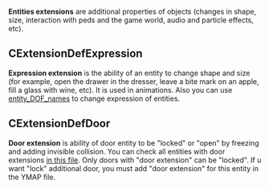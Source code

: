 **Entities extensions** are additional properties of objects (changes in shape, size, interaction with peds and the game world, audio and particle effects, etc). 


## CExtensionDefExpression

**Expression extension** is the ability of an entity to change shape and size (for example, open the drawer in the dresser, leave a bite mark on an apple, fill a glass with wine, etc). It is used in animations. Also you can use [entity_DOF_names](https://github.com/femga/rdr3_discoveries/blob/master/objects/entity_extensions/entity_extensions___expressions___entity_DOF_names.lua) to change expression of entities.

## CExtensionDefDoor

**Door extension** is ability of door entity to be "locked" or "open" by freezing and adding invisible collision. You can check all entities with door extensions [in this file](https://github.com/femga/rdr3_discoveries/blob/master/doorHashes/doorhashes.lua). Only doors with "door extension" can be "locked". If u want "lock" additional door, you must add "door extension" for this entity in the YMAP file.
